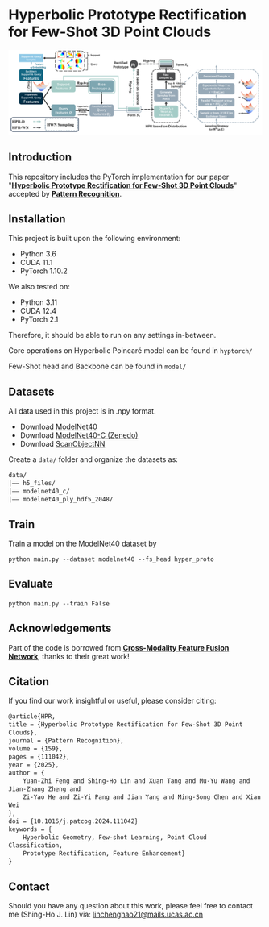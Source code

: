 # Hyperbolic Prototype Rectification for Few-Shot 3D Point Clouds

![](images/arch.png "Overview of our HPR model.")

## Introduction

This repository includes the PyTorch implementation for our paper 
"[**Hyperbolic Prototype Rectification for Few-Shot 3D Point Clouds**](https://doi.org/10.1016/j.patcog.2024.111042)" 
accepted by [**Pattern Recognition**](https://www.sciencedirect.com/journal/pattern-recognition).

## Installation

This project is built upon the following environment:
* Python 3.6
* CUDA 11.1
* PyTorch 1.10.2

We also tested on: 
* Python 3.11
* CUDA 12.4
* PyTorch 2.1

Therefore, it should be able to run on any settings in-between. 

Core operations on Hyperbolic Poincaré model can be found in `hyptorch/`

Few-Shot head and Backbone can be found in `model/`

## Datasets

All data used in this project is in .npy format.

* Download [ModelNet40](https://modelnet.cs.princeton.edu/)
* Download [ModelNet40-C (Zenedo)](https://zenodo.org/record/6017834#.YgNeKu7MK3J)
* Download [ScanObjectNN](https://hkust-vgd.github.io/scanobjectnn/)

Create a `data/` folder and organize the datasets as: 
```
data/
|–– h5_files/
|–– modelnet40_c/
|–– modelnet40_ply_hdf5_2048/
```

## Train
Train a model on the ModelNet40 dataset by
```
python main.py --dataset modelnet40 --fs_head hyper_proto
```

## Evaluate
```
python main.py --train False
```

## Acknowledgements

Part of the code is borrowed from [**Cross-Modality Feature Fusion Network**](https://github.com/LexieYang/Cross-Modality-Feature-Fusion-Network), thanks to their great work!

## Citation

If you find our work insightful or useful, please consider citing:
```
@article{HPR,
title = {Hyperbolic Prototype Rectification for Few-Shot 3D Point Clouds},
journal = {Pattern Recognition},
volume = {159},
pages = {111042},
year = {2025},
author = {
    Yuan-Zhi Feng and Shing-Ho Lin and Xuan Tang and Mu-Yu Wang and Jian-Zhang Zheng and 
    Zi-Yao He and Zi-Yi Pang and Jian Yang and Ming-Song Chen and Xian Wei
},
doi = {10.1016/j.patcog.2024.111042}
keywords = {
    Hyperbolic Geometry, Few-shot Learning, Point Cloud Classification, 
    Prototype Rectification, Feature Enhancement}
}
```

## Contact
Should you have any question about this work, please feel free to contact me (Shing-Ho J. Lin) via: linchenghao21@mails.ucas.ac.cn
